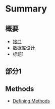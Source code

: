 # Summary

## 概要

* [接口](jie-kou.md)
* [数据库设计](README.md)
* 标题1

## 部分1

## Methods

* [Defining Methods](methods.md)

